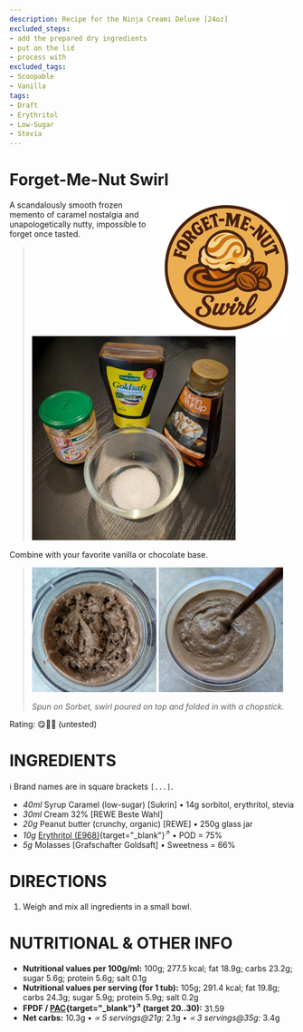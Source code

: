 ```yaml
---
description: Recipe for the Ninja Creami Deluxe [24oz]
excluded_steps:
- add the prepared dry ingredients
- put on the lid
- process with
excluded_tags:
- Scoopable
- Vanilla
tags:
- Draft
- Erythritol
- Low-Sugar
- Stevia
---
```

# Forget-Me-Nut Swirl
<img style="float: right; margin-left: 1.5em;" width=240 alt="Logo" src="logo-forget-me-nut.png" />

A scandalously smooth frozen memento of caramel nostalgia and unapologetically nutty, impossible to forget once tasted.

> <img width=360 alt="Ingredients" src="forget-me-nut-ingredients.jpg" class="zoomable" />

Combine with your favorite vanilla or chocolate base.

> <img width=220 alt="Chocolate ice cream after Sorbet run" src="forget-me-nut-choco_2025-06-28_1.jpg" class="zoomable" />
> <img width=220 alt="Ice cream with caramel/peanut swirl" src="forget-me-nut-choco_2025-06-28_2.jpg" class="zoomable" />
> 
> *Spun on Sorbet, swirl poured on top and folded in with a chopstick.*

Rating: 😋🍫🥜 (untested)

# INGREDIENTS

ℹ️ Brand names are in square brackets `[...]`.

  - _40ml_ Syrup Caramel (low-sugar) [Sukrin] • 14g sorbitol, erythritol, stevia
  - _30ml_ Cream 32% [REWE Beste Wahl]
  - _20g_ Peanut butter (crunchy, organic) [REWE] • 250g glass jar
  - _10g_ [Erythritol (E968)](/ice-creamery/info/ingredients/#erythritol-e968){target="_blank"}<sup>↗</sup> • POD = 75%
  - _5g_ Molasses [Grafschafter Goldsaft] • Sweetness = 66%

# DIRECTIONS

 1. Weigh and mix all ingredients in a small bowl.

# NUTRITIONAL & OTHER INFO
- **Nutritional values per 100g/ml:** 100g; 277.5 kcal; fat 18.9g; carbs 23.2g; sugar 5.6g; protein 5.6g; salt 0.1g
- **Nutritional values per serving (for 1 tub):** 105g; 291.4 kcal; fat 19.8g; carbs 24.3g; sugar 5.9g; protein 5.9g; salt 0.2g
- **FPDF / [PAC](/ice-creamery/info/glossary/#potere-anti-congelante-pac){target="_blank"}<sup>↗</sup> (target 20..30):** 31.59
- **Net carbs:** 10.3g • *∝ 5 servings@21g:* 2.1g • *∝ 3 servings@35g:* 3.4g
